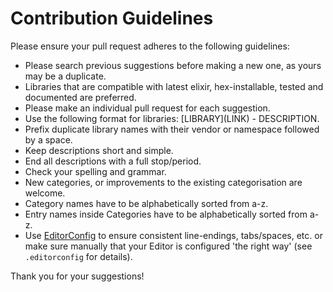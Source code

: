 # Contribution Guidelines
Please ensure your pull request adheres to the following guidelines:

* Please search previous suggestions before making a new one, as yours may be a duplicate.
* Libraries that are compatible with latest elixir, hex-installable, tested and documented are preferred.
* Please make an individual pull request for each suggestion.
* Use the following format for libraries: \[LIBRARY\]\(LINK\) - DESCRIPTION.
* Prefix duplicate library names with their vendor or namespace followed by a space.
* Keep descriptions short and simple.
* End all descriptions with a full stop/period.
* Check your spelling and grammar.
* New categories, or improvements to the existing categorisation are welcome.
* Category names have to be alphabetically sorted from a-z.
* Entry names inside Categories have to be alphabetically sorted from a-z.
* Use [EditorConfig](http://editorconfig.org) to ensure consistent line-endings, tabs/spaces, etc. or make sure manually that your Editor is configured 'the right way' (see `.editorconfig` for details).

Thank you for your suggestions!
